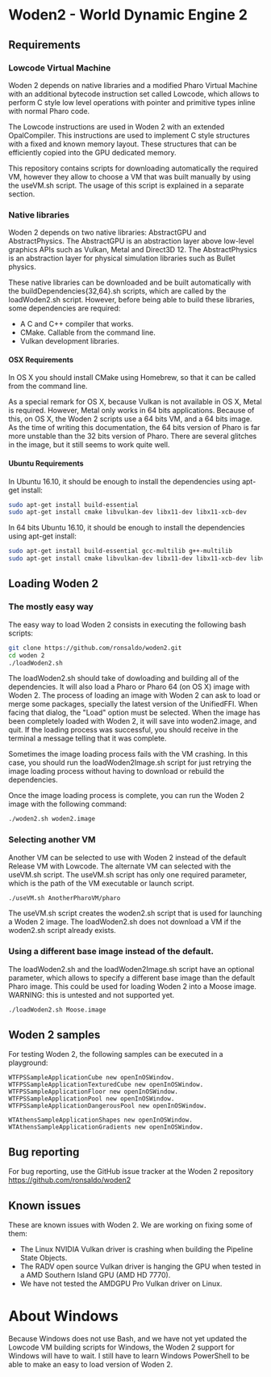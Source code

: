 # Woden2 - World Dynamic Engine 2

## Requirements

### Lowcode Virtual Machine

Woden 2 depends on native libraries and a modified Pharo Virtual Machine with
an additional bytecode instruction set called Lowcode, which allows to perform
C style low level operations with pointer and primitive types inline with normal
Pharo code.

The Lowcode instructions are used in Woden 2 with an extended OpalCompiler.
This instructions are used to implement C style structures with a fixed and
known memory layout. These structures that can be efficiently copied into the GPU
dedicated memory.

This repository contains scripts for downloading automatically the required VM,
however they allow to choose a VM that was built manually by using the
useVM.sh script. The usage of this script is explained in a separate section.

### Native libraries

Woden 2 depends on two native libraries: AbstractGPU and AbstractPhysics. The
AbstractGPU is an abstraction layer above low-level graphics APIs such as
Vulkan, Metal and Direct3D 12. The AbstractPhysics is an abstraction layer
for physical simulation libraries such as Bullet physics.

These native libraries can be downloaded and be built automatically with the
buildDependencies{32,64}.sh scripts, which are called by the loadWoden2.sh
script. However, before being able to build these libraries, some
dependencies are required:

* A C and C++ compiler that works.
* CMake. Callable from the command line.
* Vulkan development libraries.

#### OSX Requirements

In OS X you should install CMake using Homebrew, so that it can be called from
the command line.

As a special remark for OS X, because Vulkan is not available
in OS X, Metal is required. However, Metal only works in 64 bits applications.
Because of this, on OS X, the Woden 2 scripts use a 64 bits VM, and a 64 bits
image. As the time of writing this documentation, the 64 bits version of Pharo
is far more unstable than the 32 bits version of Pharo. There are several
glitches in the image, but it still seems to work quite well.

#### Ubuntu Requirements

In Ubuntu 16.10, it should be enough to install the dependencies using apt-get install:

```bash
sudo apt-get install build-essential
sudo apt-get install cmake libvulkan-dev libx11-dev libx11-xcb-dev
```

In 64 bits Ubuntu 16.10, it should be enough to install the dependencies using apt-get install:

```bash
sudo apt-get install build-essential gcc-multilib g++-multilib
sudo apt-get install cmake libvulkan-dev libx11-dev libx11-xcb-dev libvulkan-dev:i386 libx11-dev:i386 libx11-xcb-dev:i386
```

## Loading Woden 2
### The mostly easy way

The easy way to load Woden 2 consists in executing the following bash scripts:

```bash
git clone https://github.com/ronsaldo/woden2.git
cd woden 2
./loadWoden2.sh
```

The loadWoden2.sh should take of dowloading and building all of the dependencies.
It will also load a Pharo or Pharo 64 (on OS X) image with Woden 2. The process
of loading an image with Woden 2 can ask to load or merge some packages, specially
the latest version of the UnifiedFFI. When facing that dialog, the "Load" option
must be selected. When the image has been completely loaded with Woden 2, it will
save into woden2.image, and quit. If the loading process was successful, you should
receive in the terminal a message telling that it was complete.

Sometimes the image loading process fails with the VM crashing. In this case, you
should run the loadWoden2Image.sh script for just retrying the image loading
process without having to download or rebuild the dependencies.

Once the image loading process is complete,  you can run the Woden 2 image with
the following command:

```bash
./woden2.sh woden2.image
```

### Selecting another VM

Another VM can be selected to use with Woden 2 instead of the default Release VM
with Lowcode. The alternate VM can selected with the useVM.sh script. The useVM.sh
script has only one required parameter, which is the path of the VM executable or
launch script.

```bash
./useVM.sh AnotherPharoVM/pharo
```

The useVM.sh script creates the woden2.sh script that is used for launching a Woden 2 image.
The loadWoden2.sh does not download a VM if the woden2.sh script already exists.

### Using a different base image instead of the default.

The loadWoden2.sh and the loadWoden2Image.sh script have an optional parameter, which
allows to specify a different base image than the default Pharo image. This could
be used for loading Woden 2 into a Moose image. WARNING: this is untested and not supported yet.

```bash
./loadWoden2.sh Moose.image
```

## Woden 2 samples

For testing Woden 2, the following samples can be executed in a playground:

```smalltalk
WTFPSSampleApplicationCube new openInOSWindow.
WTFPSSampleApplicationTexturedCube new openInOSWindow.
WTFPSSampleApplicationFloor new openInOSWindow.
WTFPSSampleApplicationPool new openInOSWindow.
WTFPSSampleApplicationDangerousPool new openInOSWindow.

WTAthensSampleApplicationShapes new openInOSWindow.
WTAthensSampleApplicationGradients new openInOSWindow.
```

## Bug reporting

For bug reporting, use the GitHub issue tracker at the Woden 2 repository https://github.com/ronsaldo/woden2

## Known issues

These are known issues with Woden 2. We are working on fixing some of them:

* The Linux NVIDIA Vulkan driver is crashing when building the Pipeline State Objects.
* The RADV open source Vulkan driver is hanging the GPU when tested in a AMD Southern Island GPU (AMD HD 7770).
* We have not tested the AMDGPU Pro Vulkan driver on Linux.

# About Windows

Because Windows does not use Bash, and we have not yet updated the Lowcode VM
building scripts for Windows, the Woden 2 support for Windows will have to wait.
I still have to learn Windows PowerShell to be able to make an easy to load
version of Woden 2.
